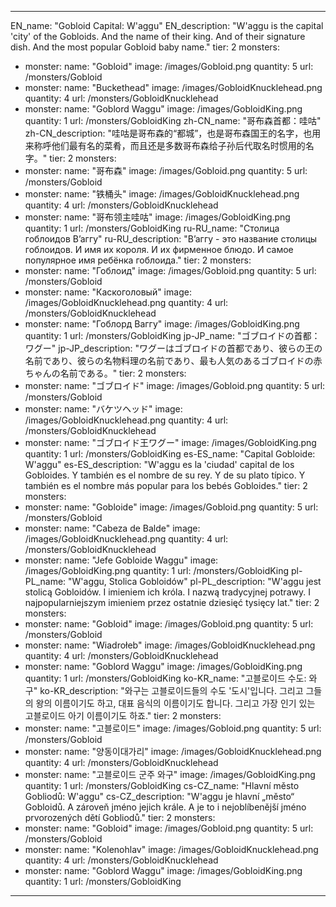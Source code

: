 ---

EN_name: "Gobloid Capital: W'aggu"
EN_description: "W'aggu is the capital 'city' of the Gobloids. And the name of their king. And of their signature dish. And the most popular Gobloid baby name."
tier: 2
monsters:
  - monster:
    name: "Gobloid"
    image: /images/Gobloid.png
    quantity: 5
    url: /monsters/Gobloid
  - monster:
    name: "Buckethead"
    image: /images/GobloidKnucklehead.png
    quantity: 4
    url: /monsters/GobloidKnucklehead
  - monster:
    name: "Goblord Waggu"
    image: /images/GobloidKing.png
    quantity: 1
    url: /monsters/GobloidKing
zh-CN_name: "哥布森首都：哇咕"
zh-CN_description: "哇咕是哥布森的“都城”，也是哥布森国王的名字，也用来称呼他们最有名的菜肴，而且还是多数哥布森给子孙后代取名时惯用的名字。"
tier: 2
monsters:
  - monster:
    name: "哥布森"
    image: /images/Gobloid.png
    quantity: 5
    url: /monsters/Gobloid
  - monster:
    name: "铁桶头"
    image: /images/GobloidKnucklehead.png
    quantity: 4
    url: /monsters/GobloidKnucklehead
  - monster:
    name: "哥布领主哇咕"
    image: /images/GobloidKing.png
    quantity: 1
    url: /monsters/GobloidKing
ru-RU_name: "Столица гоблоидов В’аггу"
ru-RU_description: "В’аггу - это название столицы гоблоидов. И имя их короля. И их фирменное блюдо. И самое популярное имя ребёнка гоблоида."
tier: 2
monsters:
  - monster:
    name: "Гоблоид"
    image: /images/Gobloid.png
    quantity: 5
    url: /monsters/Gobloid
  - monster:
    name: "Каскоголовый"
    image: /images/GobloidKnucklehead.png
    quantity: 4
    url: /monsters/GobloidKnucklehead
  - monster:
    name: "Гоблорд Ваггу"
    image: /images/GobloidKing.png
    quantity: 1
    url: /monsters/GobloidKing
jp-JP_name: "ゴブロイドの首都：ワグー"
jp-JP_description: "ワグーはゴブロイドの首都であり、彼らの王の名前であり、彼らの名物料理の名前であり、最も人気のあるゴブロイドの赤ちゃんの名前である。"
tier: 2
monsters:
  - monster:
    name: "ゴブロイド"
    image: /images/Gobloid.png
    quantity: 5
    url: /monsters/Gobloid
  - monster:
    name: "バケツヘッド"
    image: /images/GobloidKnucklehead.png
    quantity: 4
    url: /monsters/GobloidKnucklehead
  - monster:
    name: "ゴブロイド王ワグー"
    image: /images/GobloidKing.png
    quantity: 1
    url: /monsters/GobloidKing
es-ES_name: "Capital Gobloide: W'aggu"
es-ES_description: "W'aggu es la 'ciudad' capital de los Gobloides. Y también es el nombre de su rey. Y de su plato típico. Y también es el nombre más popular para los bebés Gobloides."
tier: 2
monsters:
  - monster:
    name: "Gobloide"
    image: /images/Gobloid.png
    quantity: 5
    url: /monsters/Gobloid
  - monster:
    name: "Cabeza de Balde"
    image: /images/GobloidKnucklehead.png
    quantity: 4
    url: /monsters/GobloidKnucklehead
  - monster:
    name: "Jefe Gobloide Waggu"
    image: /images/GobloidKing.png
    quantity: 1
    url: /monsters/GobloidKing
pl-PL_name: "W'aggu, Stolica Gobloidów"
pl-PL_description: "W'aggu jest stolicą Gobloidów. I imieniem ich króla. I nazwą tradycyjnej potrawy. I najpopularniejszym imieniem   przez ostatnie dziesięć tysięcy lat."
tier: 2
monsters:
  - monster:
    name: "Gobloid"
    image: /images/Gobloid.png
    quantity: 5
    url: /monsters/Gobloid
  - monster:
    name: "Wiadrołeb"
    image: /images/GobloidKnucklehead.png
    quantity: 4
    url: /monsters/GobloidKnucklehead
  - monster:
    name: "Goblord Waggu"
    image: /images/GobloidKing.png
    quantity: 1
    url: /monsters/GobloidKing
ko-KR_name: "고블로이드 수도: 와구"
ko-KR_description: "와구는 고블로이드들의 수도 '도시'입니다. 그리고 그들의 왕의 이름이기도 하고, 대표 음식의 이름이기도 합니다. 그리고 가장 인기 있는 고블로이드 아기 이름이기도 하죠."
tier: 2
monsters:
  - monster:
    name: "고블로이드"
    image: /images/Gobloid.png
    quantity: 5
    url: /monsters/Gobloid
  - monster:
    name: "양동이대가리"
    image: /images/GobloidKnucklehead.png
    quantity: 4
    url: /monsters/GobloidKnucklehead
  - monster:
    name: "고블로이드 군주 와구"
    image: /images/GobloidKing.png
    quantity: 1
    url: /monsters/GobloidKing
cs-CZ_name: "Hlavní město Gobliodů: W'aggu"
cs-CZ_description: "W'aggu je hlavní „město“ Gobloidů. A zároveň jméno jejich krále. A je to i nejoblíbenější jméno prvorozených dětí Gobliodů."
tier: 2
monsters:
  - monster:
    name: "Gobloid"
    image: /images/Gobloid.png
    quantity: 5
    url: /monsters/Gobloid
  - monster:
    name: "Kolenohlav"
    image: /images/GobloidKnucklehead.png
    quantity: 4
    url: /monsters/GobloidKnucklehead
  - monster:
    name: "Goblord Waggu"
    image: /images/GobloidKing.png
    quantity: 1
    url: /monsters/GobloidKing
---